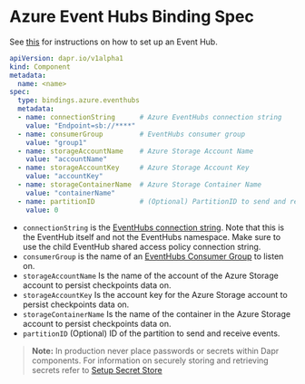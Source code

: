 # Azure Event Hubs Binding Spec

See [this](https://docs.microsoft.com/en-us/azure/event-hubs/event-hubs-dotnet-framework-getstarted-send) for instructions on how to set up an Event Hub.

```yml
apiVersion: dapr.io/v1alpha1
kind: Component
metadata:
  name: <name>
spec:
  type: bindings.azure.eventhubs
  metadata:
  - name: connectionString      # Azure EventHubs connection string
    value: "Endpoint=sb://****"
  - name: consumerGroup         # EventHubs consumer group
    value: "group1"
  - name: storageAccountName    # Azure Storage Account Name
    value: "accountName"   
  - name: storageAccountKey     # Azure Storage Account Key
    value: "accountKey"                
  - name: storageContainerName  # Azure Storage Container Name
    value: "containerName"    
  - name: partitionID           # (Optional) PartitionID to send and receive events
    value: 0
```

- `connectionString` is the [EventHubs connection string](https://docs.microsoft.com/en-us/azure/event-hubs/authorize-access-shared-access-signature). Note that this is the EventHub itself and not the EventHubs namespace. Make sure to use the child EventHub shared access policy connection string.
- `consumerGroup` is the name of an [EventHubs Consumer Group](https://docs.microsoft.com/en-us/azure/event-hubs/event-hubs-features#consumer-groups) to listen on.
- `storageAccountName` Is the name of the account of the Azure Storage account to persist checkpoints data on.
- `storageAccountKey`  Is the account key for the Azure Storage account to persist checkpoints data on.
- `storageContainerName` Is the name of the container in the Azure Storage account to persist checkpoints data on.
- `partitionID` (Optional) ID of the partition to send and receive events.

> **Note:** In production never place passwords or secrets within Dapr components. For information on securely storing and retrieving secrets refer to [Setup Secret Store](../../../howto/setup-secret-store)
